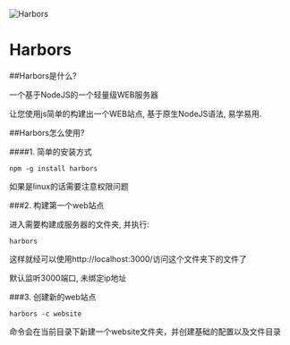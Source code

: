 ![Harbors](http://code.itharbors.com/images/logo.png)

Harbors
=======

##Harbors是什么?

一个基于NodeJS的一个轻量级WEB服务器

让您使用js简单的构建出一个WEB站点, 基于原生NodeJS语法, 易学易用.

##Harbors怎么使用?

####1. 简单的安装方式

    npm -g install harbors
    
如果是linux的话需要注意权限问题
    
###2. 构建第一个web站点

进入需要构建成服务器的文件夹, 并执行:

    harbors

这样就经可以使用http://localhost:3000/访问这个文件夹下的文件了

默认监听3000端口, 未绑定ip地址

###3. 创建新的web站点

    harbors -c website
    
命令会在当前目录下新建一个website文件夹，并创建基础的配置以及文件目录
